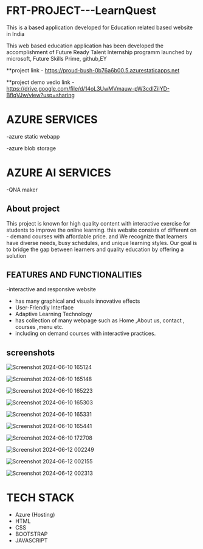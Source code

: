 # FRT-PROJECT---LearnQuest

This is a based application developed for Education related based website in India 

This web based education application has been developed the accomplishment of Future Ready Talent Internship programm
launched by microsoft, Future Skills Prime, github,EY

**project link - https://proud-bush-0b76a6b00.5.azurestaticapps.net

**project demo vedio link - https://drive.google.com/file/d/14oL3UwMVmauw-pW3cdIZiIYD-BflqVJw/view?usp=sharing

# AZURE SERVICES

-azure static webapp

-azure blob storage

# AZURE AI SERVICES
-QNA maker


## About project 

This project is known for high quality content with interactive exercise for students to improve the 
online learning. this website consists of different on - demand courses with affordable price. and 
We recognize that learners have diverse needs, busy schedules, and unique learning styles.
Our goal is to bridge the gap between learners and quality education by offering a solution

## FEATURES AND FUNCTIONALITIES

-interactive and responsive website 
- has many graphical and visuals innovative effects
- User-Friendly Interface
- Adaptive Learning Technology
- has collection of many webpage such as Home ,About us, contact , courses ,menu etc.
- including on demand courses with interactive practices.

## screenshots 

![Screenshot 2024-06-10 165124](https://github.com/Arvind-988/FRT-PROJECT---LearnQuest/assets/109091490/cd9a7f7c-0590-463a-92a9-0a3a9f994e7f)

![Screenshot 2024-06-10 165148](https://github.com/Arvind-988/FRT-PROJECT---LearnQuest/assets/109091490/d7c0a414-bf63-49a6-a821-b28769bcab2e)

![Screenshot 2024-06-10 165223](https://github.com/Arvind-988/FRT-PROJECT---LearnQuest/assets/109091490/8e16ded3-8d9d-4741-a38a-e730d7575b84)

![Screenshot 2024-06-10 165303](https://github.com/Arvind-988/FRT-PROJECT---LearnQuest/assets/109091490/53b7d0f9-a5df-451d-9d01-7104b2abc34b)

![Screenshot 2024-06-10 165331](https://github.com/Arvind-988/FRT-PROJECT---LearnQuest/assets/109091490/e2af62fa-b218-490c-9b6a-d519b08d38fb)

![Screenshot 2024-06-10 165441](https://github.com/Arvind-988/FRT-PROJECT---LearnQuest/assets/109091490/06938d90-1d46-49a7-be79-e1941b45dd00)

![Screenshot 2024-06-10 172708](https://github.com/thakarvind/FRT-PROJECT---LearnQuest/assets/109091490/ef9eb710-d3fb-49b7-8467-1a247aa586d9)

![Screenshot 2024-06-12 002249](https://github.com/thakarvind/FRT-PROJECT---LearnQuest/assets/109091490/5ac8e020-8f04-4a60-86f5-83296b3bfdb4)

![Screenshot 2024-06-12 002155](https://github.com/thakarvind/FRT-PROJECT---LearnQuest/assets/109091490/839711c9-a9d5-47d6-926a-32afae8ac790)

![Screenshot 2024-06-12 002313](https://github.com/thakarvind/FRT-PROJECT---LearnQuest/assets/109091490/365385c2-8be5-47e5-bb77-b36aace8284d)

 # TECH STACK 
- Azure (Hosting)
- HTML
- CSS
- BOOTSTRAP
- JAVASCRIPT

